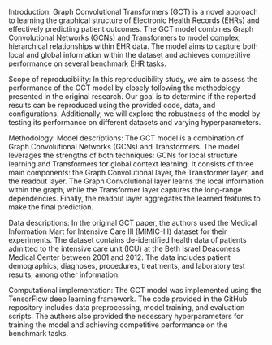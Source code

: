 Introduction:
Graph Convolutional Transformers (GCT) is a novel approach to learning the graphical structure of Electronic Health Records (EHRs) and effectively predicting patient outcomes. The GCT model combines Graph Convolutional Networks (GCNs) and Transformers to model complex, hierarchical relationships within EHR data. The model aims to capture both local and global information within the dataset and achieves competitive performance on several benchmark EHR tasks.

Scope of reproducibility:
In this reproducibility study, we aim to assess the performance of the GCT model by closely following the methodology presented in the original research. Our goal is to determine if the reported results can be reproduced using the provided code, data, and configurations. Additionally, we will explore the robustness of the model by testing its performance on different datasets and varying hyperparameters.

Methodology:
Model descriptions:
The GCT model is a combination of Graph Convolutional Networks (GCNs) and Transformers. The model leverages the strengths of both techniques: GCNs for local structure learning and Transformers for global context learning. It consists of three main components: the Graph Convolutional layer, the Transformer layer, and the readout layer. The Graph Convolutional layer learns the local information within the graph, while the Transformer layer captures the long-range dependencies. Finally, the readout layer aggregates the learned features to make the final prediction.

Data descriptions:
In the original GCT paper, the authors used the Medical Information Mart for Intensive Care III (MIMIC-III) dataset for their experiments. The dataset contains de-identified health data of patients admitted to the intensive care unit (ICU) at the Beth Israel Deaconess Medical Center between 2001 and 2012. The data includes patient demographics, diagnoses, procedures, treatments, and laboratory test results, among other information.

Computational implementation:
The GCT model was implemented using the TensorFlow deep learning framework. The code provided in the GitHub repository includes data preprocessing, model training, and evaluation scripts. The authors also provided the necessary hyperparameters for training the model and achieving competitive performance on the benchmark tasks.